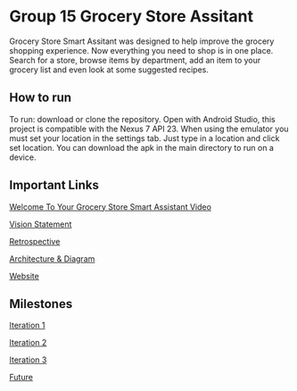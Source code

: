 # Group 15 Grocery Store Assitant
Grocery Store Smart Assitant was designed to help improve the grocery shopping experience. Now everything you need to shop is in one place. Search for a store, browse items by department, add an item to your grocery list and even look at some suggested recipes.

## How to run
To run: download or clone the repository. Open with Android Studio, this project is compatible with the Nexus 7 API 23. When using the emulator you must set your location in the settings tab. Just type in a location and click set location. You can download the apk in the main directory to run on a device.

## Important Links
[Welcome To Your Grocery Store Smart Assistant Video](./GroceryStoreAssistantVideo.mkv)

[Vision Statement](./VISION.md)

[Retrospective](./RETROSPECTIVE.md)

[Architecture & Diagram](./ARCHITECTURE.md)

[Website](./website/index.html)

## Milestones
[Iteration 1](https://code.cs.umanitoba.ca/comp3350-winter2020/grocery-cool-project-15/-/milestones/1)

[Iteration 2](https://code.cs.umanitoba.ca/comp3350-winter2020/grocery-cool-project-15/-/milestones/2)

[Iteration 3](https://code.cs.umanitoba.ca/comp3350-winter2020/grocery-cool-project-15/-/milestones/3)

[Future](https://code.cs.umanitoba.ca/comp3350-winter2020/grocery-cool-project-15/-/milestones/4)

